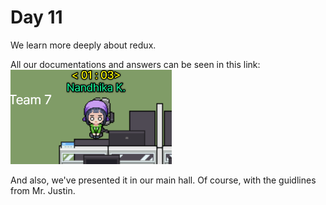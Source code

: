 # Day 11
We learn more deeply about redux.

All our documentations and answers can be seen in this link:
[![forthebadge](../Images/weekthree/11.png)](https://www.notion.so/Team-7-Team-Task-Notion-Page-8ff233392ba0447e82b7cba6bf21d55d)


And also, we've presented it in our main hall. Of course, with the guidlines from Mr. Justin.